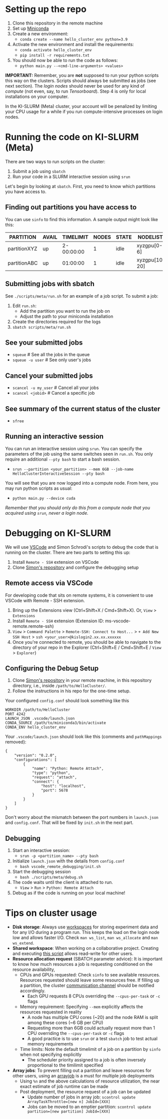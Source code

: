 # Setting up the repo
1. Clone this repository in the remote machine
2. Set up [Miniconda](https://docs.conda.io/en/latest/miniconda.html)
3. Create a new environment:
   *    `conda create --name hello_cluster_env python=3.9`
4. Activate the new environment and install the requirements:
   * `conda activate hello_cluster_env`
   * `pip install -r requirements.txt`
5. You should now be able to run the code as follows:
   * `python main.py --<cmd-line-arguments> <values>`

**IMPORTANT:** Remember, you are **not** supposed to run your python scripts this way on the clusters. Scripts should always be submitted as jobs (see next section). The *login nodes* should never be used for any kind of *compute* (not even, say, to run *Tensorboard*). Step 4 is only for local installations on your computer.

In the KI-SLURM (Meta) cluster, your account will be penalized by limiting your CPU usage for a while if you run compute-intensive processes on login nodes.

# Running the code on KI-SLURM (Meta)

There are two ways to run scripts on the cluster:
1. Submit a job using `sbatch`
2. Run your code in a SLURM interactive session using `srun`

Let's begin by looking at `sbatch`. First, you need to know which partitions you have access to.

## Finding out partitions you have access to
You can use `sinfo` to find this information.  A sample output might look like this:

| PARTITION     |   AVAIL  | TIMELIMIT  | NODES | STATE | NODELIST      |
| ------------  |     ---  | ---------  | ----- | ----- | ------------- |
| partitionXYZ  |      up  | 2-00:00:00 |   1   | idle  | xyzgpu[0-6]   |
| partitionABC  |      up  | 01:00:00   |   1   | idle  | xyzgpu[10, 20]|

## Submitting jobs with sbatch
See `./scripts/meta/run.sh` for an example of a job script. To submit a job:
1.  Edit `run.sh`:
       * Add the partition you want to run the job on
       * Adjust the path to your miniconda installation
2.  Create the directories required for the logs
3.  `sbatch scripts/meta/run.sh`

## See your submitted jobs
   * `squeue` # See all the jobs in the queue
   * `squeue -u user`  # See only user's jobs

## Cancel your submitted jobs
   * `scancel -u my_user`  # Cancel all your jobs
   * `scancel <jobid>`  # Cancel a specific job


## See summary of the current status of the cluster
   * `sfree`
## Running an interactive session
You can run an interactive session using `srun`. You can specify the parameters of the job using the same switches seen in `run.sh`. You only require an additional `--pty bash` to start a bash session.

   * `srun --partition <your_partition> --mem 6GB --job-name HelloClusterInteractiveSession --pty bash`

You will see that you are now logged into a compute node. From here, you may run python scripts as usual:
   * `python main.py --device cuda`

*Remember that you should only do this from a *compute node* that you acquired using `srun`, never a login node.*

# Debugging on KI-SLURM

We will use [VSCode](https://code.visualstudio.com/) and Simon Schrodi's scripts to debug the code that is running on the cluster. There are two parts to setting this up:
1. Install `Remote - SSH` extension on VSCode
2. Clone [Simon's repository](https://github.com/infomon/vscode_remote_debugging) and configure the debugging setup
## Remote access via VSCode

For developing code that sits on remote systems, it is convenient to use VSCode with Remote - SSH extension.

1. Bring up the Extensions view (Ctrl+Shift+X / Cmd+Shift+X). Or, `View` > `Extensions`
2. Install `Remote - SSH` extension (Extension ID: ms-vscode-remote.remote-ssh)
3. `View` > `Command Palette` > `Remote-SSH: Connect to Host...` > `+ Add New SSH Host` > `ssh <your_user>@kislogin2.xx.xx.xxxxxx`
4. Once you're connected to remote, you should be able to navigate to the directory of your repo in the Explorer (Ctrl+Shift+E / Cmd+Shift+E / `View` > `Explorer`)

## Configuring the Debug Setup
1. Clone [Simon's repository](https://github.com/infomon/vscode_remote_debugging) in your remote machine, in this repository directory, i.e., inside `/path/to/HelloCluster/`.
2. Follow the instructions in his repo for the one-time setup.

Your configured `config.conf` should look something like this

```
WORKDIR /path/to/HelloCluster
PORT 4242
LAUNCH_JSON .vscode/launch.json
CONDA_SOURCE /path/to/miniconda3/bin/activate
CONDA_ENV hello_cluster_env
```

Your `.vscode/launch.json` should look like this (comments and `pathMappings` removed):
```
{
    "version": "0.2.0",
    "configurations": [
        {
            "name": "Python: Remote Attach",
            "type": "python",
            "request": "attach",
            "connect": {
                "host": "localhost",
                "port": 5678
            }
        }
    ]
}
```

Don't worry about the mismatch between the port numbers in `launch.json` and `config.conf`. That will be fixed by `init.sh` in the next part.
## Debugging
1. Start an interactive session:
   * `srun -p <partition_name> --pty bash`
2. Initialize `launch.json` with the details from `config.conf`
   *  `bash vscode_remote_debugging/init.sh`
3. Start the debugging session
   * `bash ./scripts/meta/debug.sh`
4. The code waits until the client is attached to run.
   * `View` > `Run` > `Python: Remote Attach`
5. Debug as if the code is running on your local machine!


# Tips on cluster usage

* **Disk storage**: Always use [workspaces](https://kb.hlrs.de/platforms/index.php/Workspace_mechanism) for storing experiment data and for any I/O during a program run. This keeps the load on the login node low and allows faster I/O. Check `man ws_list`, `man ws_allocate` and `man ws_extend`.
* **Shared workspace**: When working on a collaborative project. Creating and executing [this script](https://gist.github.com/Neeratyoy/4cdf58f770164dfeea8be0e8d47fb6a7) allows read-write for other users.
* **Resource allocation request** (SBATCH parameter advice): It is important to know how much resources a job is requesting conditioned on the resource availability,
  * CPUs and GPUs requested: Check `sinfo` to see available resources. Resources requested should leave some resources free. If filling up a partition, the cluster [communication channel](https://im.tnt.uni-hannover.de/automl/channels/gpu-lovers) should be notified accordingly.
    * Each GPU requests 8 CPUs overriding the `--cpus-per-task` or `-c` flags
  * Memory requirement: Specifying `--mem` explicitly affects the resources requested in reality
    * A node has multiple CPU cores (~20) and the node RAM is split among these cores (~6 GB per CPU)
    * Requesting more than 6GB could actually request more than 1 CPU overriding the `--cpus-per-task` or `-c` flags
    * A good practice is to use `srun` or a test `sbatch` job to test actual memory requirements
  * Time limits: Note the default timelimit of a job on a partition by `sinfo` when not specifying explicitly
    * The scheduler priority assigned to a job is often inversely proportional to the timilimit specified
* **Array jobs**: To prevent filling out a partition and leave resources for other users, using an [arrayjob](https://slurm.schedmd.com/job_array.html) is a must for multiple job deployments
  * Using `%n` and the above calculations of resource utilization, the near exact estimate of job runtime can be made
  * Post deployment, the resource request of a job can be updated
    * Update number of jobs in array job: `scontrol update ArrayTaskThrottle=[new n] JobId=[XXX]`
    * Jobs can be moved to an emptier partition: `scontrol update partition=[new partition] JobId=[XXX]`
